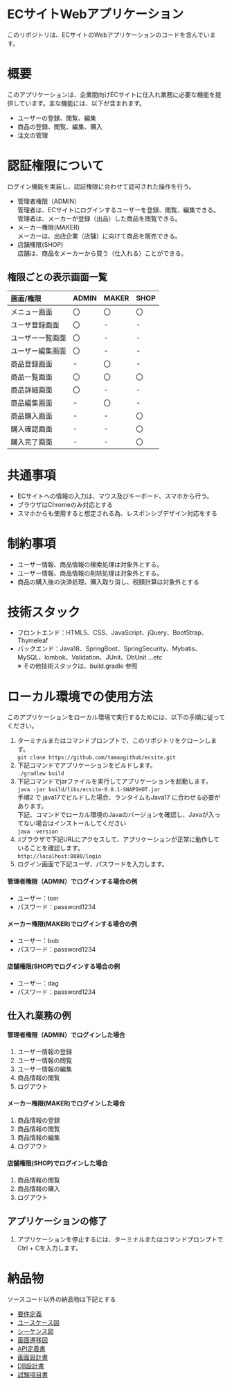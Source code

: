 # ECサイトWebアプリケーション
このリポジトリは、ECサイトのWebアプリケーションのコードを含んでいます。

# 概要
このアプリケーションは、企業間向けECサイトに仕入れ業務に必要な機能を提供しています。主な機能には、以下が含まれます。
- ユーザーの登録、閲覧、編集
- 商品の登録、閲覧、編集、購入
- 注文の管理

# 認証権限について
ログイン機能を実装し、認証権限に合わせて認可された操作を行う。
- 管理者権限（ADMIN）<br>
  管理者は、ECサイトにログインするユーザーを登録、閲覧、編集できる。<br>
  管理者は、メーカーが登録（出品）した商品を閲覧できる。
- メーカー権限(MAKER)<br>
  メーカーは、出店企業（店舗）に向けて商品を販売できる。
- 店舗権限(SHOP)<br>
  店舗は、商品をメーカーから買う（仕入れる）ことができる。

## 権限ごとの表示画面一覧

| 画面/権限    | ADMIN | MAKER | SHOP |
|:---------|:------|:------|:-----|
| メニュー画面   | 〇     | 〇     | 〇    |
| ユーザ登録画面  | 〇     | -     | -    |
| ユーザー一覧画面 | 〇     | -     | -    |
| ユーザー編集画面 | 〇     | -     | -    |
| 商品登録画面   | -     | 〇     | -    |
| 商品一覧画面   | 〇     | 〇     | 〇    |
| 商品詳細画面   | 〇     | -     | -    |
| 商品編集画面   | -     | 〇     | -    |
| 商品購入画面   | -     | -     | 〇    |
| 購入確認画面   | -     | -     | 〇    |
| 購入完了画面   | -     | -     | 〇    |

# 共通事項
- ECサイトへの情報の入力は、マウス及びキーボード、スマホから行う。
- ブラウザはChromeのみ対応とする
- スマホからも使用すると想定される為、レスポンシブデザイン対応をする

# 制約事項
- ユーザー情報、商品情報の検索処理は対象外とする。
- ユーザー情報、商品情報の削除処理は対象外とする。
- 商品の購入後の決済処理、購入取り消し、税額計算は対象外とする

# 技術スタック
- フロントエンド：HTML5、CSS、JavaScript、jQuery、BootStrap、Thymeleaf
- バックエンド：Java18、SpringBoot、SpringSecurity、Mybatis、MySQL、lombok、Validation、JUnit、DbUnit ...etc<br>
※ その他技術スタックは、build.gradle 参照

# ローカル環境での使用方法
このアプリケーションをローカル環境で実行するためには、以下の手順に従ってください。
1. ターミナルまたはコマンドプロンプトで、このリポジトリをクローンします。<br>
```git clone https://github.com/tamaogithub/ecsite.git ```
2. 下記コマンドでアプリケーションをビルドします。<br>
```./gradlew build```
3. 下記コマンドでjarファイルを実行してアプリケーションを起動します。<br>
```java -jar build/libs/ecsite-0.0.1-SNAPSHOT.jar```<br>
   手順2 で java17でビルドした場合、ランタイムもJava17 に合わせる必要があります。<br>
   下記、コマンドでローカル環境のJavaのバージョンを確認し、Javaが入ってない場合はインストールしてください<br>
``` java -version ```
4. :iブラウザで下記URLにアクセスして、アプリケーションが正常に動作していることを確認します。<br>
```http://localhost:8080/login ```
5. ログイン画面で下記ユーザ、パスワードを入力します。
#### 管理者権限（ADMIN）でログインする場合の例
- ユーザー：tom
- パスワード：password1234
#### メーカー権限(MAKER)でログインする場合の例
- ユーザー：bob
- パスワード：password1234
#### 店舗権限(SHOP)でログインする場合の例
- ユーザー：dag
- パスワード：password1234

## 仕入れ業務の例
#### 管理者権限（ADMIN）でログインした場合
1. ユーザー情報の登録
2. ユーザー情報の閲覧
3. ユーザー情報の編集
4. 商品情報の閲覧
5. ログアウト

#### メーカー権限(MAKER)でログインした場合
1. 商品情報の登録
2. 商品情報の閲覧
3. 商品情報の編集
4. ログアウト

#### 店舗権限(SHOP)でログインした場合
1. 商品情報の閲覧
2. 商品情報の購入
3. ログアウト

## アプリケーションの修了
1. アプリケーションを停止するには、ターミナルまたはコマンドプロンプトでCtrl + Cを入力します。

# 納品物
ソースコード以外の納品物は下記とする
- [要件定義](https://docs.google.com/document/d/10nq4WdK7KVjKBI2eLFSeeKP2L65iv4za/edit)
- [ユースケース図](https://drive.google.com/drive/folders/1P5bdhr7V7B6z9jghsLN6iMIrtcHMYAm_)
- [シーケンス図](https://drive.google.com/drive/folders/1vDQfPZyUCv8TRgRY2NEG-46tHJ4uPjZT)
- [画面遷移図](https://drive.google.com/drive/folders/1y4oY_1f3hZc__UtuiwES0q1rbpZeTY9s)
- [API定義書](http://localhost:61112/swaggerui.html?project=b920a53b&filename=C:/Users/farno/ecsite/src/main/resources/api-schema.yaml&renderer=0)
- [画面設計書](https://docs.google.com/spreadsheets/d/1A0jdlHoIj8a1JjD0q2jo4bblBcmKMHvQ1LSGgM0Q-1E/edit#gid=0)
- [DB設計書](https://docs.google.com/spreadsheets/d/1haTe27o6zy1MlmP4Zu3EzqU_CKUCFNrSfQAwkuZ2MZE/edit#gid=877501984)
- [試験項目書](https://docs.google.com/spreadsheets/d/1OGezkqqGK2X-pxyfaLvJaUFUVmCoyfFr/edit#gid=672063631)
